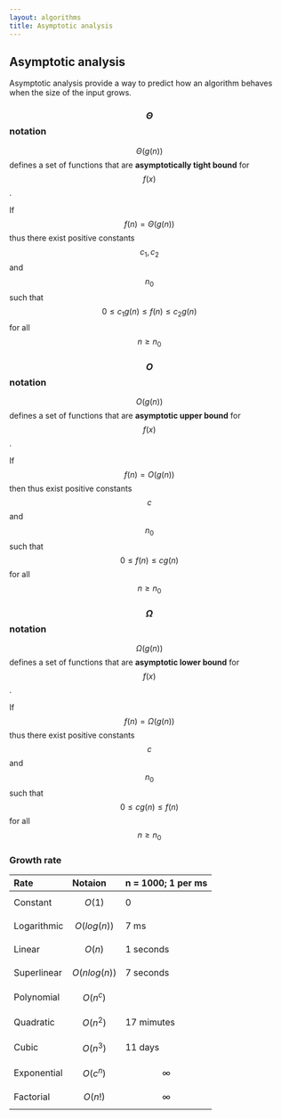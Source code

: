 ```yaml
---
layout: algorithms
title: Asymptotic analysis
---
```


## Asymptotic analysis

Asymptotic analysis provide a way to predict how an algorithm behaves when the size of the input grows.

### $$\Theta$$ notation

$$\Theta(g(n))$$ defines a set of functions that are **asymptotically tight bound** for $$f(x)$$.

If $$f(n) = \Theta(g(n))$$ thus there exist positive constants $$c_1, c_2$$ and $$n_0$$ such that $$0 \le c_1g(n) \le f(n) \le c_2g(n)$$ for all $$n \ge n_0$$

### $$O$$ notation

$$O(g(n))$$ defines a set of functions that are **asymptotic upper bound** for $$f(x)$$.

If $$f(n) = O(g(n))$$ then thus exist positive constants $$c$$ and $$n_0$$ such that $$0 \le f(n) \le cg(n)$$ for all $$n \ge n_0$$

### $$\Omega$$ notation

$$\Omega(g(n))$$ defines a set of functions that are **asymptotic lower bound** for $$f(x)$$.

If $$f(n) = \Omega(g(n))$$ thus there exist positive constants $$c$$ and $$n_0$$ such that $$0 \le cg(n) \le f(n)$$ for all $$n \ge n_0$$

### Growth rate

| Rate          | Notaion         | n = 1000; 1 per ms|
|:--------------|:----------------|:------------------|
| Constant      | $$O(1)$$        | 0                 |
| Logarithmic   | $$O(log(n))$$   | 7 ms              |
| Linear        | $$O(n)$$        | 1 seconds         |
| Superlinear   | $$O(nlog(n))$$  | 7 seconds         |
| Polynomial    | $$O(n^c)$$      |                   |
| Quadratic     | $$O(n^2)$$      | 17 mimutes        |
| Cubic         | $$O(n^3)$$      | 11 days           |
| Exponential   | $$O(c^n)$$      | $$\infty$$        |
| Factorial     | $$O(n!)$$       | $$\infty$$        |